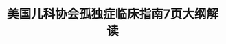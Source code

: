 ---
title: 美国儿科协会孤独症临床指南7页大纲解读
tags: [ASD, Austim, Aspie, AS, 孤独症, 孤独症谱系]
color: danger
description: 诊断前就应该开始干预
external_url: http://mp.weixin.qq.com/s?__biz=MzIyMzgyMjY5NQ==&amp;mid=2247484186&amp;idx=1&amp;sn=b0a9f9524b4a09ff82c032c37ed56cb9&amp;chksm=e8191512df6e9c048e548576f216c9ca4f96b87e27423defee53f12277cac459037650d16ff0&amp;scene=27#wechat_redirect
---